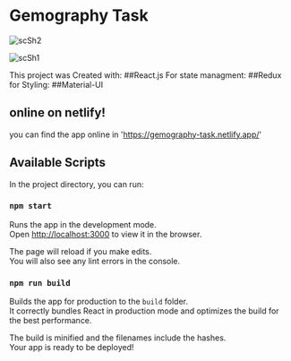 # Gemography Task

![scSh2](https://user-images.githubusercontent.com/74463744/126068340-f78f741a-6887-4668-bc15-f3dace1b0160.png)

![scSh1](https://user-images.githubusercontent.com/74463744/126068339-648d3fa8-7b95-4745-a66e-5f3110f8090d.png)

This project was Created with: ##React.js
For state managment: ##Redux
for Styling: ##Material-UI

## online on netlify!

you can find the app online in 'https://gemography-task.netlify.app/'

## Available Scripts

In the project directory, you can run:

### `npm start`

Runs the app in the development mode.\
Open [http://localhost:3000](http://localhost:3000) to view it in the browser.

The page will reload if you make edits.\
You will also see any lint errors in the console.


### `npm run build`

Builds the app for production to the `build` folder.\
It correctly bundles React in production mode and optimizes the build for the best performance.

The build is minified and the filenames include the hashes.\
Your app is ready to be deployed!
